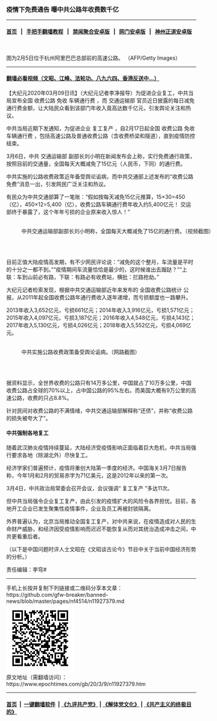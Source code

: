 ### 疫情下免费通告 曝中共公路年收费数千亿
------------------------

#### [首页](https://github.com/gfw-breaker/banned-news/blob/master/README.md) &nbsp;&nbsp;|&nbsp;&nbsp; [手把手翻墙教程](https://github.com/gfw-breaker/guides/wiki) &nbsp;&nbsp;|&nbsp;&nbsp; [禁闻聚合安卓版](https://github.com/gfw-breaker/bn-android) &nbsp;&nbsp;|&nbsp;&nbsp; [网门安卓版](https://github.com/oGate2/oGate) &nbsp;&nbsp;|&nbsp;&nbsp; [神州正道安卓版](https://github.com/SzzdOgate/update) 



<div><img alt="" class="aligncenter wp-post-image" src="https://i.epochtimes.com/assets/uploads/2020/03/GettyImages-1198900128-600x400.jpg"/>
<div class="red16 caption">
 <p>
  图为2月5日位于杭州阿里巴巴总部前的高速公路。 （AFP/Getty Images）
 </p>
</div>
</div><hr/>

#### [翻墙必看视频（文昭、江峰、法轮功、八九六四、香港反送中...）](https://github.com/gfw-breaker/banned-news/blob/master/pages/link3.md)

<div><p>
 【大纪元2020年03月09日讯】（大纪元记者李净报导）为促进企业复工，中共当局宣布全国
 <ok href="https://www.epochtimes.com/gb/tag/%E6%94%B6%E8%B4%B9%E5%85%AC%E8%B7%AF.html">
  收费公路
 </ok>
 免收
 <ok href="https://www.epochtimes.com/gb/tag/%E8%BD%A6%E8%BE%86%E9%80%9A%E8%A1%8C%E8%B4%B9.html">
  车辆通行费
 </ok>
 ，而
 <ok href="https://www.epochtimes.com/gb/tag/%E4%BA%A4%E9%80%9A%E8%BF%90%E8%BE%93%E9%83%A8.html">
  交通运输部
 </ok>
 官员近日披露的每日减免通行费金额，让大陆民众看到该部门年收入竟高达数千亿元，引发舆论关注和热议。
</p>
<p>
 中共当局近期下发通知，为促进企业
 <ok href="https://www.epochtimes.com/gb/tag/%E5%A4%8D%E5%B7%A5%E5%A4%8D%E4%BA%A7.html">
  复工复产
 </ok>
 ，自2月17日起全国
 <ok href="https://www.epochtimes.com/gb/tag/%E6%94%B6%E8%B4%B9%E5%85%AC%E8%B7%AF.html">
  收费公路
 </ok>
 免收
 <ok href="https://www.epochtimes.com/gb/tag/%E8%BD%A6%E8%BE%86%E9%80%9A%E8%A1%8C%E8%B4%B9.html">
  车辆通行费
 </ok>
 ，包括高速公路及普通收费公路（含收费桥梁和隧道），直到疫情防控结束。
</p>
<p>
 3月6日，中共
 <ok href="https://www.epochtimes.com/gb/tag/%E4%BA%A4%E9%80%9A%E8%BF%90%E8%BE%93%E9%83%A8.html">
  交通运输部
 </ok>
 副部长刘小明在新闻发布会上称，实行免费通行政策，按照目前的交通量，全国每天大概减免了15亿元（人民币，下同）的通行费。
</p>
<p>
 中共实施的公路收费政策近年备受舆论诟病，而中共交通部上述发布的“收费公路免费”消息一出，引发网民广泛关注和热议。
</p>
<p>
 有民众为中共交通部算了一笔账：“假如按每天减免15亿元推算，15×30=450（亿），450×12=5,400（亿），收费公路车辆通行费年收入约5,400亿元！ 交运部终于暴露了，这个年年亏损的企业原来收入惊人！”
</p>
<figure class="wp-caption aligncenter" id="attachment_11927791" style="width: 600px">
 <ok href="http://i.epochtimes.com/assets/uploads/2020/03/3e101755080c0a771125da68f9697e7e-e1583776859385.jpg">
  <img alt="" class="size-full wp-image-11927791" src="http://i.epochtimes.com/assets/uploads/2020/03/3e101755080c0a771125da68f9697e7e-e1583776859385.jpg"/>
 </ok>
 <br/><figcaption class="wp-caption-text">
  中共交通运输部副部长刘小明称，全国每天大概减免了15亿的通行费。（视频截图）
 </figcaption><br/>
</figure><br/>
<p>
 目前正值大陆疫情高发期，有不少网民评论说：“减免的这个整月，车流量是平时的十分之一都不到。”“疫情期间车流量恰恰是最少的，这时候谁出去蹓跶？”“上联：车到山前必有路，下联：有路必有收费站，横批：拦路抢劫。”
</p>
<p>
 大纪元记者检索发现，根据中共交通运输部近年来发布的
 <ok href="https://www.epochtimes.com/gb/tag/%E5%85%A8%E5%9B%BD%E6%94%B6%E8%B4%B9%E5%85%AC%E8%B7%AF%E7%BB%9F%E8%AE%A1.html">
  全国收费公路统计
 </ok>
 公报，从2011年起全国收费公路年通行费收入逐年递增，而亏损额度也一路攀升。
</p>
<p>
 2013年收入3,652亿元，亏损661亿元；2014年收入3,916亿元，亏损1,571亿元；2015年收入4,097亿元，亏损3,187亿元；2016年收入4,548亿元，亏损4,143亿；2017年收入5,130亿元，亏损4,026亿元；2018年收入5,552亿元，亏损4,069亿元。
</p>
<figure class="wp-caption aligncenter" id="attachment_11927529" style="width: 600px">
 <ok href="http://i.epochtimes.com/assets/uploads/2020/03/1e8c384a3e134148d9922f56eb44ede7-e1583765647225.jpg">
  <img alt="" class="size-full wp-image-11927529" src="http://i.epochtimes.com/assets/uploads/2020/03/1e8c384a3e134148d9922f56eb44ede7-e1583765647225.jpg"/>
 </ok>
 <br/><figcaption class="wp-caption-text">
  中共实施公路收费政策备受舆论诟病。（网路截图）
 </figcaption><br/>
</figure><br/>
<p>
 据资料显示，全世界收费的公路只有14万多公里，中国就占了10万多公里，中国收费公路占全球的70%以上，占中国公路的95%左右。而美国大概有9万公里的高速公路，收费的只占8.8%。
</p>
<p>
 针对民间对收费公路的不满情绪，中共交通运输部解释称“还债”，并称“收费公路的损失被夸大了”。
</p>
<h4>
 中共强制各地复工
</h4>
<p>
 随着武汉肺炎疫情持续蔓延，大陆经济受疫情影响正面临着巨大危机，中共当局强行要求各地（除湖北外）尽快复工。
</p>
<p>
 经济学家们普遍预计，疫情将重创大陆第一季度的经济。中国海关3月7日报告称，今年1月和2月的贸易赤字为71亿美元，这是2012年以来的第一次。
</p>
<p>
 3月4日，中共政治局常委会召开会议，会议强调“
 <ok href="https://www.epochtimes.com/gb/tag/%E5%A4%8D%E5%B7%A5%E5%A4%8D%E4%BA%A7.html">
  复工复产
 </ok>
 ”多达11次。
</p>
<p>
 但中共当局强令企业复工复产，由此引发的疫情扩大的风险令各界担忧。目前，各地开工企业已发生聚集性疫情事件，企业及员工再被封锁隔离。
</p>
<p>
 外界普遍认为，北京当局推动全国复工复产，对中共来说，在疫情造成对人民的生命财产威胁，和经济因受疫情影响而迟迟不能恢复从而对其统治造成冲击之间，中共更看重后者。
</p>
<p>
 （以下是中国问题时评人士文昭在《文昭谈古论今》节目中关于当前中国经济形势的分析。）
 <br/>
</p>
<p>
 责任编辑：李穹#
</p>
</div>
<hr/>
手机上长按并复制下列链接或二维码分享本文章：<br/>
https://github.com/gfw-breaker/banned-news/blob/master/pages/nf4514/n11927379.md <br/>
<a href='https://github.com/gfw-breaker/banned-news/blob/master/pages/nf4514/n11927379.md'><img src='https://github.com/gfw-breaker/banned-news/blob/master/pages/nf4514/n11927379.md.png'/></a> <br/>
原文地址（需翻墙访问）：https://www.epochtimes.com/gb/20/3/9/n11927379.htm


------------------------
#### [首页](https://github.com/gfw-breaker/banned-news/blob/master/README.md) &nbsp;|&nbsp; [一键翻墙软件](https://github.com/gfw-breaker/nogfw/blob/master/README.md) &nbsp;| [《九评共产党》](https://github.com/gfw-breaker/9ping.md/blob/master/README.md#九评之一评共产党是什么) | [《解体党文化》](https://github.com/gfw-breaker/jtdwh.md/blob/master/README.md) | [《共产主义的终极目的》](https://github.com/gfw-breaker/gczydzjmd.md/blob/master/README.md)


<img src='http://gfw-breaker.win/banned-news/pages/nf4514/n11927379.md' width='0px' height='0px'/>